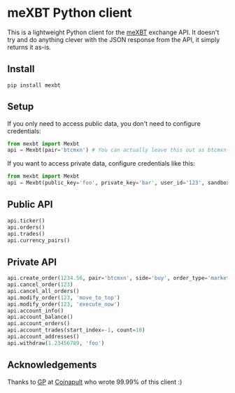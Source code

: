 # meXBT Python client

This is a lightweight Python client for the [meXBT](https://mexbt.com) exchange API. It doesn't try and do anything clever with the JSON response from the API, it simply
returns it as-is.

## Install

    pip install mexbt


## Setup

If you only need to access public data, you don't need to configure credentials:

```python
from mexbt import Mexbt
api = Mexbt(pair='btcmxn') # You can actually leave this out as btcmxn is the default
```

If you want to access private data, configure credentials like this:

```python
from mexbt import Mexbt
api = Mexbt(public_key='foo', private_key='bar', user_id='123', sandbox=True)
```

## Public API

```python
api.ticker()
api.orders()
api.trades()
api.currency_pairs()
```

## Private API

```python
api.create_order(1234.56, pair='btcmxn', side='buy', order_type='market')
api.cancel_order(123)
api.cancel_all_orders()
api.modify_order(123, 'move_to_top')
api.modify_order(123, 'execute_now')
api.account_info()
api.account_balance()
api.account_orders()
api.account_trades(start_index=-1, count=10)
api.account_addresses()
api.withdraw(1.23456789, 'foo')
```

## Acknowledgements

Thanks to [GP](https://github.com/g-p-g) at [Coinapult](https://coinapult.com/) who wrote 99.99% of this client :)
